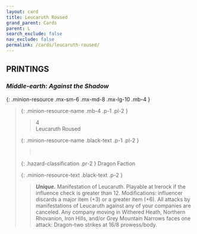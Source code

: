 ```yaml
---
layout: card
title: Leucaruth Roused
grand_parent: Cards
parent: L
search_exclude: false
nav_exclude: false
permalink: /cards/leucaruth-roused/
---
```


## PRINTINGS


### _Middle-earth: Against the Shadow_

{: .minion-resource .mx-sm-6 .mx-md-8 .mx-lg-10 .mb-4 }
> {: .minion-resource-name .mb-4 .p-1 .pl-2 }
> > <div class="hazard-mp">4</div>
> > <div class="card-name">Leucaruth Roused</div>
>
> {: .minion-resource-name .black-text .p-1 .pl-2 }
> > &nbsp;
>
> {: .hazard-classification .pr-2 }
> Dragon Faction
>
> {: .minion-resource-text .black-text .p-2 }
> > _**Unique.**_ Manifestation of Leucaruth. Playable at Irerock if the influence check is greater than 12. Modifications: influencer discards a major item (+3) or a greater item (+6). All attacks by manifestations of Leucaruth against any of your companies are canceled. Any company moving in Withered Heath, Northern Rhovanion, Iron Hills, and/or Grey Mountain Narrows faces one attack: Dragon-two strikes at 16/8 prowess/body. 
> 
